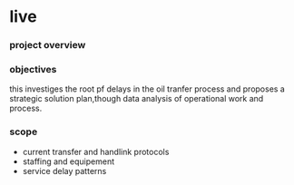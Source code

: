 # live

### project overview

### objectives
this investiges the root pf delays in the oil tranfer process and proposes a strategic solution plan,though data analysis of operational work and process.

### scope
- current transfer and handlink protocols
- staffing and equipement
- service delay patterns 
